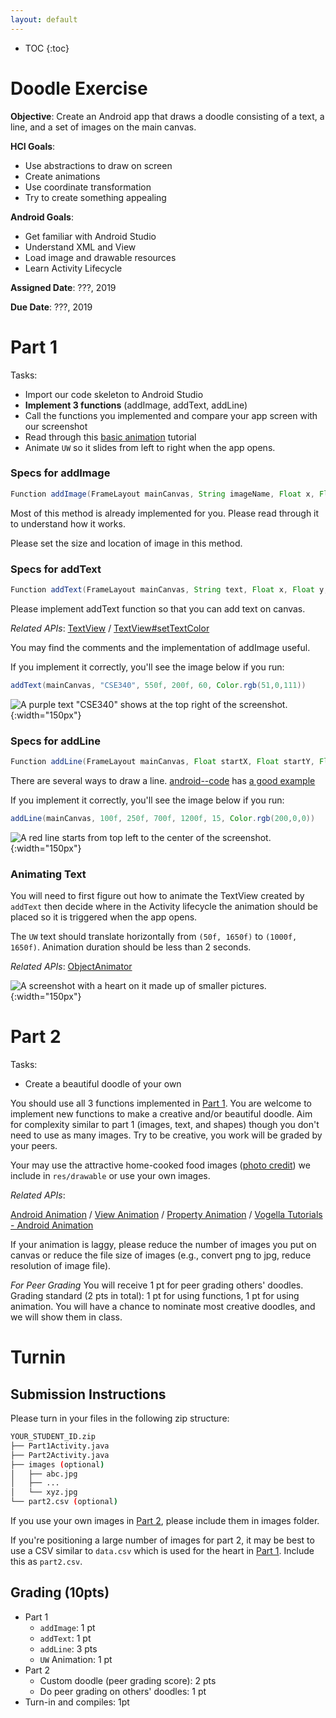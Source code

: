 ```yaml
---
layout: default
---
```


* TOC
{:toc}

# Doodle Exercise

**Objective**: Create an Android app that draws a doodle consisting of a text, a line, and a set of images on the main canvas.

**HCI Goals**:
- Use abstractions to draw on screen
- Create animations
- Use coordinate transformation
- Try to create something appealing

**Android Goals**:
- Get familiar with Android Studio
- Understand XML and View
- Load image and drawable resources
- Learn Activity Lifecycle

**Assigned Date**: ???, 2019

**Due Date**: ???, 2019

# Part 1

Tasks:
- Import our code skeleton to Android Studio
- **Implement 3 functions** (addImage, addText, addLine)
- Call the functions you implemented and compare your app screen with our screenshot
- Read through this [basic animation](https://developer.android.com/training/animation/reposition-view) tutorial
- Animate `UW` so it slides from left to right when the app opens.

### Specs for addImage
```java
Function addImage(FrameLayout mainCanvas, String imageName, Float x, Float y, int size)
```

Most of this method is already implemented for you. Please read through it to understand how it works.

Please set the size and location of image in this method.

### Specs for addText
```java
Function addText(FrameLayout mainCanvas, String text, Float x, Float y, int fontSize, int color)
```
Please implement addText function so that you can add text on canvas.

*Related APIs*:
[TextView](https://developer.android.com/reference/android/widget/TextView.html) /
[TextView#setTextColor](https://developer.android.com/reference/android/widget/TextView#setTextColor(int))

You may find the comments and the implementation of addImage useful.

If you implement it correctly, you'll see the image below if you run:
```java
addText(mainCanvas, "CSE340", 550f, 200f, 60, Color.rgb(51,0,111))
```

![A purple text "CSE340" shows at the top right of the screenshot.](doodle-img/add_text_sample.png){:width="150px"}


### Specs for addLine
```java
Function addLine(FrameLayout mainCanvas, Float startX, Float startY, Float endX, Float endY, int width, int color)
```

There are several ways to draw a line. [android--code](https://android--code.blogspot.com) has [a good example](https://android--code.blogspot.com/2015/11/android-how-to-draw-line-on-canvas.html)

If you implement it correctly, you'll see the image below if you run:
```java
addLine(mainCanvas, 100f, 250f, 700f, 1200f, 15, Color.rgb(200,0,0))
```

![A red line starts from top left to the center of the screenshot.](doodle-img/add_line_sample.png){:width="150px"}


### Animating Text

You will need to first figure out how to animate the TextView created by `addText` then decide where in the Activity lifecycle the animation should be placed so it is triggered when the app opens.

The `UW` text should translate horizontally from `(50f, 1650f)` to `(1000f, 1650f)`. Animation duration should be less than 2 seconds.

*Related APIs*:
[ObjectAnimator](https://developer.android.com/reference/android/animation/ObjectAnimator)

![A screenshot with a heart on it made up of smaller pictures.](doodle-img/screenshot.png){:width="150px"}

# Part 2

Tasks:
- Create a beautiful doodle of your own

You should use all 3 functions implemented in [Part 1](#part-1). You are welcome to implement new functions to make a creative and/or beautiful doodle. Aim for complexity similar to part 1 (images, text, and shapes) though you don't need to use as many images. Try to be creative, you work will be graded by your peers.

Your may use the attractive home-cooked food images ([photo credit](https://www.XiaoyiZhang.me)) we include in `res/drawable` or use your own images.

*Related APIs*:

[Android Animation](https://developer.android.com/training/animation/reposition-view) / [View Animation](https://developer.android.com/guide/topics/graphics/view-animation.html) / [Property Animation](https://developer.android.com/guide/topics/graphics/prop-animation.html) / [Vogella Tutorials - Android Animation](http://www.vogella.com/tutorials/AndroidAnimation/article.html)

If your animation is laggy, please reduce the number of images you put on canvas or reduce the file size of images (e.g., convert png to jpg, reduce resolution of image file).

*For Peer Grading*
You will receive 1 pt for peer grading others' doodles.
Grading standard (2 pts in total): 1 pt for using functions, 1 pt for using animation.
You will have a chance to nominate most creative doodles, and we will show them in class.


# Turnin
## Submission Instructions

Please turn in your files in the following zip structure:

```bash
YOUR_STUDENT_ID.zip
├── Part1Activity.java
├── Part2Activity.java
├── images (optional)
│   ├── abc.jpg
│   ├── ...
│   └── xyz.jpg
└── part2.csv (optional)
```

If you use your own images in [Part 2](#part-2), please include them in images folder.

If you're positioning a large number of images for part 2, it may be best to use a CSV similar to `data.csv` which is used for the heart in [Part 1](#part-1). Include this as `part2.csv`.

## Grading (10pts)

- Part 1
  - `addImage`: 1 pt
  - `addText`: 1 pt
  - `addLine`: 3 pts
  - `UW` Animation: 1 pt
- Part 2
  - Custom doodle (peer grading score): 2 pts
  - Do peer grading on others' doodles: 1 pt
- Turn-in and compiles: 1pt
